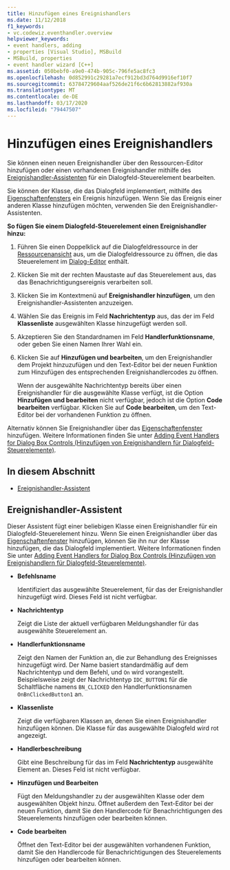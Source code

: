 ```yaml
---
title: Hinzufügen eines Ereignishandlers
ms.date: 11/12/2018
f1_keywords:
- vc.codewiz.eventhandler.overview
helpviewer_keywords:
- event handlers, adding
- properties [Visual Studio], MSBuild
- MSBuild, properties
- event handler wizard [C++]
ms.assetid: 050bebf0-a9e0-474b-905c-796fe5ac8fc3
ms.openlocfilehash: 0d852991c29281a7ecf912bd3d764d9916ef10f7
ms.sourcegitcommit: 63784729604aaf526de21f6c6b62813882af930a
ms.translationtype: MT
ms.contentlocale: de-DE
ms.lasthandoff: 03/17/2020
ms.locfileid: "79447507"
---
```

# <a name="add-an-event-handler"></a>Hinzufügen eines Ereignishandlers

Sie können einen neuen Ereignishandler über den Ressourcen-Editor hinzufügen oder einen vorhandenen Ereignishandler mithilfe des [Ereignishandler-Assistenten](#event-handler-wizard) für ein Dialogfeld-Steuerelement bearbeiten.

Sie können der Klasse, die das Dialogfeld implementiert, mithilfe des [Eigenschaftenfensters](/visualstudio/ide/reference/properties-window) ein Ereignis hinzufügen. Wenn Sie das Ereignis einer anderen Klasse hinzufügen möchten, verwenden Sie den Ereignishandler-Assistenten.

**So fügen Sie einem Dialogfeld-Steuerelement einen Ereignishandler hinzu:**

1. Führen Sie einen Doppelklick auf die Dialogfeldressource in der [Ressourcenansicht](../windows/how-to-create-a-resource-script-file.md#create-resources) aus, um die Dialogfeldressource zu öffnen, die das Steuerelement im [Dialog-Editor](../windows/dialog-editor.md) enthält.

1. Klicken Sie mit der rechten Maustaste auf das Steuerelement aus, das das Benachrichtigungsereignis verarbeiten soll.

1. Klicken Sie im Kontextmenü auf **Ereignishandler hinzufügen**, um den Ereignishandler-Assistenten anzuzeigen.

1. Wählen Sie das Ereignis im Feld **Nachrichtentyp** aus, das der im Feld **Klassenliste** ausgewählten Klasse hinzugefügt werden soll.

1. Akzeptieren Sie den Standardnamen im Feld **Handlerfunktionsname**, oder geben Sie einen Namen Ihrer Wahl ein.

1. Klicken Sie auf **Hinzufügen und bearbeiten**, um den Ereignishandler dem Projekt hinzuzufügen und den Text-Editor bei der neuen Funktion zum Hinzufügen des entsprechenden Ereignishandlercodes zu öffnen.

   Wenn der ausgewählte Nachrichtentyp bereits über einen Ereignishandler für die ausgewählte Klasse verfügt, ist die Option **Hinzufügen und bearbeiten** nicht verfügbar, jedoch ist die Option **Code bearbeiten** verfügbar. Klicken Sie auf **Code bearbeiten**, um den Text-Editor bei der vorhandenen Funktion zu öffnen.

Alternativ können Sie Ereignishandler über das [Eigenschaftenfenster](/visualstudio/ide/reference/properties-window) hinzufügen. Weitere Informationen finden Sie unter [Adding Event Handlers for Dialog Box Controls (Hinzufügen von Ereignishandlern für Dialogfeld-Steuerelemente)](../windows/adding-event-handlers-for-dialog-box-controls.md).

## <a name="in-this-section"></a>In diesem Abschnitt

- [Ereignishandler-Assistent](#event-handler-wizard)

## <a name="event-handler-wizard"></a>Ereignishandler-Assistent

Dieser Assistent fügt einer beliebigen Klasse einen Ereignishandler für ein Dialogfeld-Steuerelement hinzu. Wenn Sie einen Ereignishandler über das [Eigenschaftenfenster](/visualstudio/ide/reference/properties-window) hinzufügen, können Sie ihn nur der Klasse hinzufügen, die das Dialogfeld implementiert. Weitere Informationen finden Sie unter [Adding Event Handlers for Dialog Box Controls (Hinzufügen von Ereignishandlern für Dialogfeld-Steuerelemente)](../windows/adding-event-handlers-for-dialog-box-controls.md).

- **Befehlsname**

  Identifiziert das ausgewählte Steuerelement, für das der Ereignishandler hinzugefügt wird. Dieses Feld ist nicht verfügbar.

- **Nachrichtentyp**

  Zeigt die Liste der aktuell verfügbaren Meldungshandler für das ausgewählte Steuerelement an.

- **Handlerfunktionsname**

  Zeigt den Namen der Funktion an, die zur Behandlung des Ereignisses hinzugefügt wird. Der Name basiert standardmäßig auf dem Nachrichtentyp und dem Befehl, und `On` wird vorangestellt. Beispielsweise zeigt der Nachrichtentyp `IDC_BUTTON1` für die Schaltfläche namens `BN_CLICKED` den Handlerfunktionsnamen `OnBnClickedButton1` an.

- **Klassenliste**

  Zeigt die verfügbaren Klassen an, denen Sie einen Ereignishandler hinzufügen können. Die Klasse für das ausgewählte Dialogfeld wird rot angezeigt.

- **Handlerbeschreibung**

  Gibt eine Beschreibung für das im Feld **Nachrichtentyp** ausgewählte Element an. Dieses Feld ist nicht verfügbar.

- **Hinzufügen und Bearbeiten**

  Fügt den Meldungshandler zu der ausgewählten Klasse oder dem ausgewählten Objekt hinzu. Öffnet außerdem den Text-Editor bei der neuen Funktion, damit Sie den Handlercode für Benachrichtigungen des Steuerelements hinzufügen oder bearbeiten können.

- **Code bearbeiten**

  Öffnet den Text-Editor bei der ausgewählten vorhandenen Funktion, damit Sie den Handlercode für Benachrichtigungen des Steuerelements hinzufügen oder bearbeiten können.
